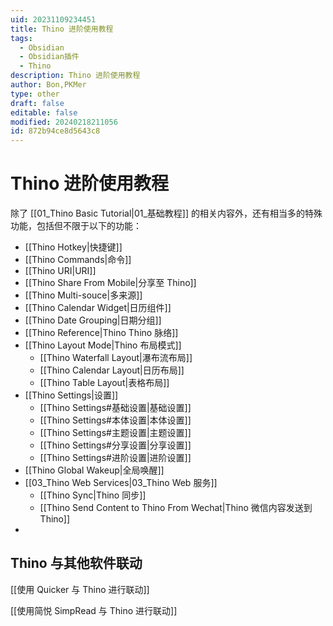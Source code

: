 ```yaml
---
uid: 20231109234451
title: Thino 进阶使用教程
tags:
  - Obsidian
  - Obsidian插件
  - Thino
description: Thino 进阶使用教程
author: Bon,PKMer
type: other
draft: false
editable: false
modified: 20240218211056
id: 872b94ce8d5643c8
---
```


# Thino 进阶使用教程

除了 [[01_Thino Basic Tutorial|01_基础教程]] 的相关内容外，还有相当多的特殊功能，包括但不限于以下的功能：

- [[Thino Hotkey|快捷键]]
- [[Thino Commands|命令]]
- [[Thino URI|URI]]
- [[Thino Share From Mobile|分享至 Thino]]
- [[Thino Multi-souce|多来源]]
- [[Thino Calendar Widget|日历组件]]
- [[Thino Date Grouping|日期分组]]
- [[Thino Reference|Thino Thino 脉络]]
-  [[Thino Layout Mode|Thino 布局模式]]
	-  [[Thino Waterfall Layout|瀑布流布局]]
	- [[Thino Calendar Layout|日历布局]]
	- [[Thino Table Layout|表格布局]]
- [[Thino Settings|设置]]
    -   [[Thino Settings#基础设置|基础设置]]
    -   [[Thino Settings#本体设置|本体设置]]
    -   [[Thino Settings#主题设置|主题设置]]
    -   [[Thino Settings#分享设置|分享设置]]
	-   [[Thino Settings#进阶设置|进阶设置]]
-  [[Thino Global Wakeup|全局唤醒]]
-  [[03_Thino Web Services|03_Thino Web 服务]]
	-   [[Thino Sync|Thino 同步]]
    -   [[Thino Send Content to Thino From Wechat|Thino 微信内容发送到Thino]]
-

## Thino 与其他软件联动

[[使用 Quicker 与 Thino 进行联动]]

[[使用简悦 SimpRead 与 Thino 进行联动]]
